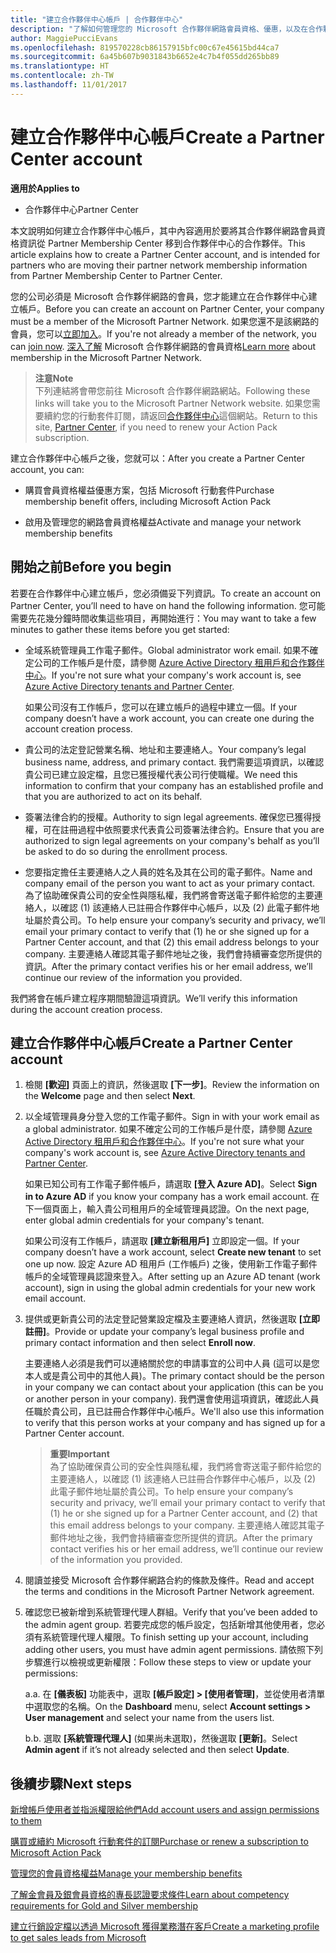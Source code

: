 ```yaml
---
title: "建立合作夥伴中心帳戶 | 合作夥伴中心"
description: "了解如何管理您的 Microsoft 合作夥伴網路會員資格、優惠，以及在合作夥伴中心的權益。"
author: MaggiePucciEvans
ms.openlocfilehash: 819570228cb86157915bfc00c67e45615bd44ca7
ms.sourcegitcommit: 6a45b607b9031843b6652e4c7b4f055dd265bb89
ms.translationtype: HT
ms.contentlocale: zh-TW
ms.lasthandoff: 11/01/2017
---
```

# <a name="create-a-partner-center-account"></a><span data-ttu-id="c68ad-103">建立合作夥伴中心帳戶</span><span class="sxs-lookup"><span data-stu-id="c68ad-103">Create a Partner Center account</span></span>

**<span data-ttu-id="c68ad-104">適用於</span><span class="sxs-lookup"><span data-stu-id="c68ad-104">Applies to</span></span>**

-   <span data-ttu-id="c68ad-105">合作夥伴中心</span><span class="sxs-lookup"><span data-stu-id="c68ad-105">Partner Center</span></span>


<span data-ttu-id="c68ad-106">本文說明如何建立合作夥伴中心帳戶，其中內容適用於要將其合作夥伴網路會員資格資訊從 Partner Membership Center 移到合作夥伴中心的合作夥伴。</span><span class="sxs-lookup"><span data-stu-id="c68ad-106">This article explains how to create a Partner Center account, and is intended for partners who are moving their partner network membership information from Partner Membership Center to Partner Center.</span></span> 

<span data-ttu-id="c68ad-107">您的公司必須是 Microsoft 合作夥伴網路的會員，您才能建立在合作夥伴中心建立帳戶。</span><span class="sxs-lookup"><span data-stu-id="c68ad-107">Before you can create an account on Partner Center, your company must be a member of the Microsoft Partner Network.</span></span> <span data-ttu-id="c68ad-108">如果您還不是該網路的會員，您可以[立即加入](https://partners.microsoft.com/PartnerProgram/simplifiedenrollment.aspx)。</span><span class="sxs-lookup"><span data-stu-id="c68ad-108">If you're not already a member of the network, you can [join now](https://partners.microsoft.com/PartnerProgram/simplifiedenrollment.aspx).</span></span> <span data-ttu-id="c68ad-109">[深入了解](https://partner.microsoft.com/membership) Microsoft 合作夥伴網路的會員資格</span><span class="sxs-lookup"><span data-stu-id="c68ad-109">[Learn more](https://partner.microsoft.com/membership) about membership in the Microsoft Partner Network.</span></span>  

>**<span data-ttu-id="c68ad-110">注意</span><span class="sxs-lookup"><span data-stu-id="c68ad-110">Note</span></span>**<br> <span data-ttu-id="c68ad-111">下列連結將會帶您前往 Microsoft 合作夥伴網路網站。</span><span class="sxs-lookup"><span data-stu-id="c68ad-111">Following these links will take you to the Microsoft Partner Network website.</span></span> <span data-ttu-id="c68ad-112">如果您需要續約您的行動套件訂閱，請返回[合作夥伴中心](https://partnercenter.microsoft.com/partner/home)這個網站。</span><span class="sxs-lookup"><span data-stu-id="c68ad-112">Return to this site, [Partner Center](https://partnercenter.microsoft.com/partner/home), if you need to renew your Action Pack subscription.</span></span>

<span data-ttu-id="c68ad-113">建立合作夥伴中心帳戶之後，您就可以：</span><span class="sxs-lookup"><span data-stu-id="c68ad-113">After you create a Partner Center account, you can:</span></span>

-   <span data-ttu-id="c68ad-114">購買會員資格權益優惠方案，包括 Microsoft 行動套件</span><span class="sxs-lookup"><span data-stu-id="c68ad-114">Purchase membership benefit offers, including Microsoft Action Pack</span></span> 

-   <span data-ttu-id="c68ad-115">啟用及管理您的網路會員資格權益</span><span class="sxs-lookup"><span data-stu-id="c68ad-115">Activate and manage your network membership benefits</span></span>

## <a name="before-you-begin"></a><span data-ttu-id="c68ad-116">開始之前</span><span class="sxs-lookup"><span data-stu-id="c68ad-116">Before you begin</span></span>

<span data-ttu-id="c68ad-117">若要在合作夥伴中心建立帳戶，您必須備妥下列資訊。</span><span class="sxs-lookup"><span data-stu-id="c68ad-117">To create an account on Partner Center, you’ll need to have on hand the following information.</span></span> <span data-ttu-id="c68ad-118">您可能需要先花幾分鐘時間收集這些項目，再開始進行：</span><span class="sxs-lookup"><span data-stu-id="c68ad-118">You may want to take a few minutes to gather these items before you get started:</span></span>

-   <span data-ttu-id="c68ad-119">全域系統管理員工作電子郵件。</span><span class="sxs-lookup"><span data-stu-id="c68ad-119">Global administrator work email.</span></span> <span data-ttu-id="c68ad-120">如果不確定公司的工作帳戶是什麼，請參閱 [Azure Active Directory 租用戶和合作夥伴中心](azure-active-directory-tenants-and-partner-center.md)。</span><span class="sxs-lookup"><span data-stu-id="c68ad-120">If you're not sure what your company's work account is, see [Azure Active Directory tenants and Partner Center](azure-active-directory-tenants-and-partner-center.md).</span></span>

    <span data-ttu-id="c68ad-121">如果公司沒有工作帳戶，您可以在建立帳戶的過程中建立一個。</span><span class="sxs-lookup"><span data-stu-id="c68ad-121">If your company doesn’t have a work account, you can create one during the account creation process.</span></span> 

-   <span data-ttu-id="c68ad-122">貴公司的法定登記營業名稱、地址和主要連絡人。</span><span class="sxs-lookup"><span data-stu-id="c68ad-122">Your company’s legal business name, address, and primary contact.</span></span> <span data-ttu-id="c68ad-123">我們需要這項資訊，以確認貴公司已建立設定檔，且您已獲授權代表公司行使職權。</span><span class="sxs-lookup"><span data-stu-id="c68ad-123">We need this information to confirm that your company has an established profile and that you are authorized to act on its behalf.</span></span> 

-   <span data-ttu-id="c68ad-124">簽署法律合約的授權。</span><span class="sxs-lookup"><span data-stu-id="c68ad-124">Authority to sign legal agreements.</span></span> <span data-ttu-id="c68ad-125">確保您已獲得授權，可在註冊過程中依照要求代表貴公司簽署法律合約。</span><span class="sxs-lookup"><span data-stu-id="c68ad-125">Ensure that you are authorized to sign legal agreements on your company's behalf as you’ll be asked to do so during the enrollment process.</span></span>

-   <span data-ttu-id="c68ad-126">您要指定擔任主要連絡人之人員的姓名及其在公司的電子郵件。</span><span class="sxs-lookup"><span data-stu-id="c68ad-126">Name and company email of the person you want to act as your primary contact.</span></span> <span data-ttu-id="c68ad-127">為了協助確保貴公司的安全性與隱私權，我們將會寄送電子郵件給您的主要連絡人，以確認 (1) 該連絡人已註冊合作夥伴中心帳戶，以及 (2) 此電子郵件地址屬於貴公司。</span><span class="sxs-lookup"><span data-stu-id="c68ad-127">To help ensure your company’s security and privacy, we’ll email your primary contact to verify that (1) he or she signed up for a Partner Center account, and that (2) this email address belongs to your company.</span></span> <span data-ttu-id="c68ad-128">主要連絡人確認其電子郵件地址之後，我們會持續審查您所提供的資訊。</span><span class="sxs-lookup"><span data-stu-id="c68ad-128">After the primary contact verifies his or her email address, we’ll continue our review of the information you provided.</span></span>

<span data-ttu-id="c68ad-129">我們將會在帳戶建立程序期間驗證這項資訊。</span><span class="sxs-lookup"><span data-stu-id="c68ad-129">We’ll verify this information during the account creation process.</span></span> 
 
## <a name="create-a-partner-center-account"></a><span data-ttu-id="c68ad-130">建立合作夥伴中心帳戶</span><span class="sxs-lookup"><span data-stu-id="c68ad-130">Create a Partner Center account</span></span>

1.  <span data-ttu-id="c68ad-131">檢閱 **\[歡迎\]** 頁面上的資訊，然後選取 **\[下一步\]**。</span><span class="sxs-lookup"><span data-stu-id="c68ad-131">Review the information on the **Welcome** page and then select **Next**.</span></span>

2.  <span data-ttu-id="c68ad-132">以全域管理員身分登入您的工作電子郵件。</span><span class="sxs-lookup"><span data-stu-id="c68ad-132">Sign in with  your work email as a global administrator.</span></span> <span data-ttu-id="c68ad-133">如果不確定公司的工作帳戶是什麼，請參閱 [Azure Active Directory 租用戶和合作夥伴中心](azure-active-directory-tenants-and-partner-center.md)。</span><span class="sxs-lookup"><span data-stu-id="c68ad-133">If you're not sure what your company's work account is, see [Azure Active Directory tenants and Partner Center](azure-active-directory-tenants-and-partner-center.md).</span></span>

    <span data-ttu-id="c68ad-134">如果已知公司有工作電子郵件帳戶，請選取 **\[登入 Azure AD\]**。</span><span class="sxs-lookup"><span data-stu-id="c68ad-134">Select **Sign in to Azure AD** if you know your company has a work email account.</span></span> <span data-ttu-id="c68ad-135">在下一個頁面上，輸入貴公司租用戶的全域管理員認證。</span><span class="sxs-lookup"><span data-stu-id="c68ad-135">On the next page, enter global admin credentials for your company's tenant.</span></span> 

    <span data-ttu-id="c68ad-136">如果公司沒有工作帳戶，請選取 **\[建立新租用戶\]** 立即設定一個。</span><span class="sxs-lookup"><span data-stu-id="c68ad-136">If your company doesn’t have a work account, select **Create new tenant** to set one up now.</span></span> <span data-ttu-id="c68ad-137">設定 Azure AD 租用戶 (工作帳戶) 之後，使用新工作電子郵件帳戶的全域管理員認證來登入。</span><span class="sxs-lookup"><span data-stu-id="c68ad-137">After setting up an Azure AD tenant (work account), sign in using the global admin credentials for your new work email account.</span></span>

3.  <span data-ttu-id="c68ad-138">提供或更新貴公司的法定登記營業設定檔及主要連絡人資訊，然後選取 **\[立即註冊\]**。</span><span class="sxs-lookup"><span data-stu-id="c68ad-138">Provide or update your company’s legal business profile and primary contact information and then select **Enroll now**.</span></span> 

    <span data-ttu-id="c68ad-139">主要連絡人必須是我們可以連絡關於您的申請事宜的公司中人員 (這可以是您本人或是貴公司中的其他人員)。</span><span class="sxs-lookup"><span data-stu-id="c68ad-139">The primary contact should be the person in your company we can contact about your application (this can be you or another person in your company).</span></span> <span data-ttu-id="c68ad-140">我們還會使用這項資訊，確認此人員任職於貴公司，且已註冊合作夥伴中心帳戶。</span><span class="sxs-lookup"><span data-stu-id="c68ad-140">We'll also use this information to verify that this person works at your company and has signed up for a Partner Center account.</span></span>

    >**<span data-ttu-id="c68ad-141">重要</span><span class="sxs-lookup"><span data-stu-id="c68ad-141">Important</span></span>**<br> <span data-ttu-id="c68ad-142">為了協助確保貴公司的安全性與隱私權，我們將會寄送電子郵件給您的主要連絡人，以確認 (1) 該連絡人已註冊合作夥伴中心帳戶，以及 (2) 此電子郵件地址屬於貴公司。</span><span class="sxs-lookup"><span data-stu-id="c68ad-142">To help ensure your company’s security and privacy, we’ll email your primary contact to verify that (1) he or she signed up for a Partner Center account, and (2) that this email address belongs to your company.</span></span> <span data-ttu-id="c68ad-143">主要連絡人確認其電子郵件地址之後，我們會持續審查您所提供的資訊。</span><span class="sxs-lookup"><span data-stu-id="c68ad-143">After the primary contact verifies his or her email address, we’ll continue our review of the information you provided.</span></span>

4.  <span data-ttu-id="c68ad-144">閱讀並接受 Microsoft 合作夥伴網路合約的條款及條件。</span><span class="sxs-lookup"><span data-stu-id="c68ad-144">Read and accept the terms and conditions in the Microsoft Partner Network agreement.</span></span> 

5.  <span data-ttu-id="c68ad-145">確認您已被新增到系統管理代理人群組。</span><span class="sxs-lookup"><span data-stu-id="c68ad-145">Verify that you’ve been added to the admin agent group.</span></span> <span data-ttu-id="c68ad-146">若要完成您的帳戶設定，包括新增其他使用者，您必須有系統管理代理人權限。</span><span class="sxs-lookup"><span data-stu-id="c68ad-146">To finish setting up your account, including adding other users, you must have admin agent permissions.</span></span> <span data-ttu-id="c68ad-147">請依照下列步驟進行以檢視或更新權限：</span><span class="sxs-lookup"><span data-stu-id="c68ad-147">Follow these steps to view or update your permissions:</span></span>

    <span data-ttu-id="c68ad-148">a.</span><span class="sxs-lookup"><span data-stu-id="c68ad-148">a.</span></span> <span data-ttu-id="c68ad-149">在 **\[儀表板\]** 功能表中，選取 **\[帳戶設定\] > \[使用者管理\]**，並從使用者清單中選取您的名稱。</span><span class="sxs-lookup"><span data-stu-id="c68ad-149">On the **Dashboard** menu, select **Account settings > User management** and select your name from the users list.</span></span> 

    <span data-ttu-id="c68ad-150">b.</span><span class="sxs-lookup"><span data-stu-id="c68ad-150">b.</span></span> <span data-ttu-id="c68ad-151">選取 **\[系統管理代理人\]** (如果尚未選取)，然後選取 **\[更新\]**。</span><span class="sxs-lookup"><span data-stu-id="c68ad-151">Select **Admin agent** if it’s not already selected and then select **Update**.</span></span> 

## <a name="next-steps"></a><span data-ttu-id="c68ad-152">後續步驟</span><span class="sxs-lookup"><span data-stu-id="c68ad-152">Next steps</span></span>

[<span data-ttu-id="c68ad-153">新增帳戶使用者並指派權限給他們</span><span class="sxs-lookup"><span data-stu-id="c68ad-153">Add account users and assign permissions to them</span></span>](create-user-accounts-and-set-permissions.md)

[<span data-ttu-id="c68ad-154">購買或續約 Microsoft 行動套件的訂閱</span><span class="sxs-lookup"><span data-stu-id="c68ad-154">Purchase or renew a subscription to Microsoft Action Pack</span></span>](mpn-get-action-pack.md)

[<span data-ttu-id="c68ad-155">管理您的會員資格權益</span><span class="sxs-lookup"><span data-stu-id="c68ad-155">Manage your membership benefits</span></span>](manage-your-partner-network-benefits.md)

[<span data-ttu-id="c68ad-156">了解金會員及銀會員資格的專長認證要求條件</span><span class="sxs-lookup"><span data-stu-id="c68ad-156">Learn about competency requirements for Gold and Silver membership</span></span>](learn-about-competencies.md)

[<span data-ttu-id="c68ad-157">建立行銷設定檔以透過 Microsoft 獲得業務潛在客戶</span><span class="sxs-lookup"><span data-stu-id="c68ad-157">Create a marketing profile to get sales leads from Microsoft</span></span>](create-a-marketing-profile.md)